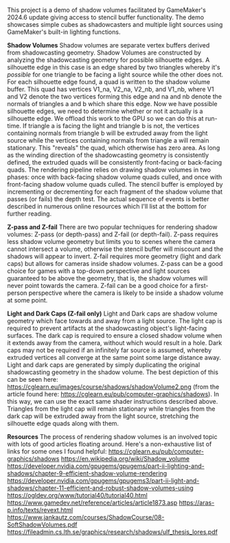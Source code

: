 This project is a demo of shadow volumes facilitated by GameMaker's 2024.6 update giving access to stencil buffer functionality. The demo showcases simple cubes as shadowcasters and multiple light sources using GameMaker's built-in lighting functions.

**Shadow Volumes**
Shadow volumes are separate vertex buffers derived from shadowcasting geometry. Shadow Volumes are constructed by analyzing the shadowcasting geometry for possible silhouette edges. A silhouette edge in this case is an edge shared by two triangles whereby it's _possible_ for one triangle to be facing a light source while the other does not. For each silhouette edge found, a quad is written to the shadow volume buffer. This quad has vertices V1_na, V2_na, V2_nb, and V1_nb, where V1 and V2 denote the two vertices forming this edge and na and nb denote the normals of triangles a and b which share this edge. Now we have possible silhouette edges, we need to determine whether or not it actually is a silhouette edge. We offload this work to the GPU so we can do this at run-time. If triangle a is facing the light and triangle b is not, the vertices containing normals from triangle b will be extruded away from the light source while the vertices containing normals from triangle a will remain stationary. This "reveals" the quad, which otherwise has zero area. As long as the winding direction of the shadowcasting geometry is consistently defined, the extruded quads will be consistently front-facing or back-facing quads. The rendering pipeline relies on drawing shadow volumes in two phases: once with back-facing shadow volume quads culled, and once with front-facing shadow volume quads culled. The stencil buffer is employed by incrementing or decrementing for each fragment of the shadow volume that passes (or fails) the depth test. The actual sequence of events is better described in numerous online resources which I'll list at the bottom for further reading. 

**Z-pass and Z-fail**
There are two popular techniques for rendering shadow volumes: Z-pass (or depth-pass) and Z-fail (or depth-fail). Z-pass requires less shadow volume geometry but limits you to scenes where the camera cannot intersect a volume, otherwise the stencil buffer will miscount and the shadows will appear to invert. Z-fail requires more geometry (light and dark caps) but allows for cameras inside shadow volumes. Z-pass can be a good choice for games with a top-down perspective and light sources guaranteed to be above the geometry, that is, the shadow volumes will never point towards the camera. Z-fail can be a good choice for a first-person perspective where the camera is likely to be inside a shadow volume at some point.

**Light and Dark Caps (Z-fail only)**
Light and Dark caps are shadow volume geometry which face towards and away from a light source. The light cap is required to prevent artifacts at the shadowcasting object's light-facing surfaces. The dark cap is required to ensure a closed shadow volume when it extends away from the camera, without which would result in a hole. Dark caps may not be required if an infinitely far source is assumed, whereby extruded vertices all converge at the same point some large distance away. Light and dark caps are generated by simply duplicating the original shadowcasting geometry in the shadow volume. The best depiction of this can be seen here: https://cglearn.eu/images/course/shadows/shadowVolume2.png (from the article found here: https://cglearn.eu/pub/computer-graphics/shadows). In this way, we can use the exact same shader instructions described above. Triangles from the light cap will remain stationary while triangles from the dark cap will be extruded away from the light source, stretching the silhouette edge quads along with them.

**Resources**
The process of rendering shadow volumes is an involved topic with lots of good articles floating around. Here's a non-exhaustive list of links for some ones I found helpful:
https://cglearn.eu/pub/computer-graphics/shadows
https://en.wikipedia.org/wiki/Shadow_volume
https://developer.nvidia.com/gpugems/gpugems/part-ii-lighting-and-shadows/chapter-9-efficient-shadow-volume-rendering
https://developer.nvidia.com/gpugems/gpugems3/part-ii-light-and-shadows/chapter-11-efficient-and-robust-shadow-volumes-using
https://ogldev.org/www/tutorial40/tutorial40.html
https://www.gamedev.net/reference/articles/article1873.asp 
https://aras-p.info/texts/revext.html
https://www.jankautz.com/courses/ShadowCourse/08-SoftShadowVolumes.pdf
https://fileadmin.cs.lth.se/graphics/research/shadows/ulf_thesis_lores.pdf
